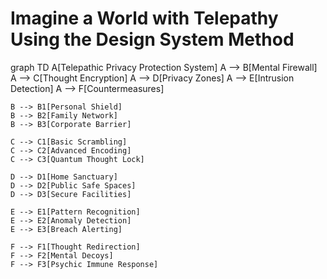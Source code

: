 # Imagine a World with Telepathy Using the Design System Method

graph TD
    A[Telepathic Privacy Protection System]
    A --> B[Mental Firewall]
    A --> C[Thought Encryption]
    A --> D[Privacy Zones]
    A --> E[Intrusion Detection]
    A --> F[Countermeasures]

    B --> B1[Personal Shield]
    B --> B2[Family Network]
    B --> B3[Corporate Barrier]

    C --> C1[Basic Scrambling]
    C --> C2[Advanced Encoding]
    C --> C3[Quantum Thought Lock]

    D --> D1[Home Sanctuary]
    D --> D2[Public Safe Spaces]
    D --> D3[Secure Facilities]

    E --> E1[Pattern Recognition]
    E --> E2[Anomaly Detection]
    E --> E3[Breach Alerting]

    F --> F1[Thought Redirection]
    F --> F2[Mental Decoys]
    F --> F3[Psychic Immune Response]
